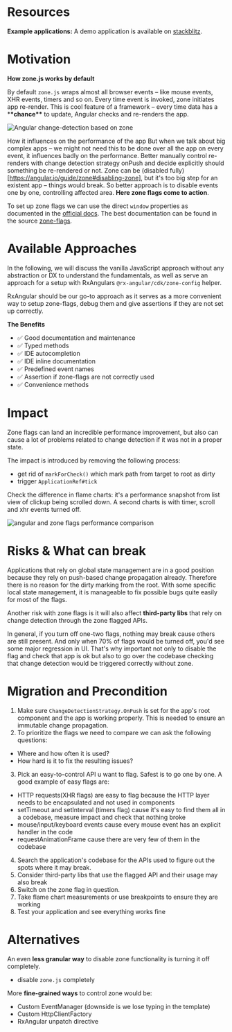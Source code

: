 # Resources

**Example applications:**
A demo application is available on [stackblitz](https://stackblitz.com/edit/angular-zone-flags).

# Motivation

**How zone.js works by default**

By default `zone.js` wraps almost all browser events – like mouse events, XHR events, timers and so on.
Every time event is invoked, zone initiates app re-render. This is cool feature of a framework – every time data has a \***\*chance\*\*** to update, Angular checks and re-renders the app.

![Angular change-detection based on zone](https://raw.githubusercontent.com/rx-angular/rx-angular/master/libs/cdk/docs/zone-configuration/images/angular-zone-change-detection_michael-hladky.png)

How it influences on the performance of the app
But when we talk about big complex apps – we might not need this to be done over all the app on every event, it influences badly on the performance. Better manually control re-renders with change detection strategy onPush and decide explicitly should something be re-rendered or not.
Zone can be (disabled fully)[https://angular.io/guide/zone#disabling-zone], but it's too big step for an existent app – things would break. So better approach is to disable events one by one, controlling affected area.
**Here zone flags come to action**.

To set up zone flags we can use the direct `window` properties as documented in the [official docs](https://angular.io/guide/zone#setting-up-zonejs). The best documentation can be found in the source [zone-flags](https://github.com/angular/angular/blob/master/packages/zone.js/lib/zone.configurations.api.ts).

# Available Approaches

In the following, we will discuss the vanilla JavaScript approach without any abstraction or DX to understand the fundamentals, as well as serve an approach for a setup with RxAngulars `@rx-angular/cdk/zone-config` helper.

RxAngular should be our go-to approach as it serves as a more convenient way to setup zone-flags, debug them and give assertions if they are not set up correctly.

**The Benefits**

- ✅ Good documentation and maintenance
- ✅ Typed methods
- ✅ IDE autocompletion
- ✅ IDE inline documentation
- ✅ Predefined event names
- ✅ Assertion if zone-flags are not correctly used
- ✅ Convenience methods

# Impact

Zone flags can land an incredible performance improvement, but also can cause a lot of problems related to change detection if it was not in a proper state.

The impact is introduced by removing the following process:

- get rid of `markForCheck()` which mark path from target to root as dirty
- trigger `ApplicationRef#tick`

Check the difference in flame charts: it's a performance snapshot from list view of clickup being scrolled down.
A second charts is with timer, scroll and xhr events turned off.

![angular and zone flags performance comparison](https://raw.githubusercontent.com/rx-angular/rx-angular/master/libs/cdk/docs/zone-configuration/images/angular-zone-flags_performance-comparison_michael-hladky.png)

# Risks & What can break

Applications that rely on global state management are in a good position because they rely on push-based change propagation already. Therefore there is no reason for the dirty marking from the root.
With some specific local state management, it is manageable to fix possible bugs quite easily for most of the flags.

Another risk with zone flags is it will also affect **third-party libs** that rely on change detection through the zone flagged APIs.

In general, if you turn off one-two flags, nothing may break cause others are still present. And only when 70% of flags would be turned off, you'd see some major regression in UI.
That's why important not only to disable the flag and check that app is ok but also to go over the codebase checking that change detection would be triggered correctly without zone.

# Migration and Precondition

1. Make sure `ChangeDetectionStrategy.OnPush` is set for the app's root component and the app is working properly. This is needed to ensure an immutable change propagation.
2. To prioritize the flags we need to compare we can ask the following questions:

- Where and how often it is used?
- How hard is it to fix the resulting issues?

3. Pick an easy-to-control API u want to flag. Safest is to go one by one.
   A good example of easy flags are:

- HTTP requests(XHR flags) are easy to flag because the HTTP layer needs to be encapsulated and not used in components
- setTimeout and setInterval (timers flag) cause it's easy to find them all in a codebase, measure impact and check that nothing broke
- mouse/input/keyboard events cause every mouse event has an explicit handler in the code
- requestAnimationFrame cause there are very few of them in the codebase

4. Search the application's codebase for the APIs used to figure out the spots where it may break.
5. Consider third-party libs that use the flagged API and their usage may also break
6. Switch on the zone flag in question.
7. Take flame chart measurements or use breakpoints to ensure they are working
8. Test your application and see everything works fine

# Alternatives

An even **less granular way** to disable zone functionality is turning it off completely.

- disable `zone.js` completely

More **fine-grained ways** to control zone would be:

- Custom EventManager (downside is we lose typing in the template)
- Custom HttpClientFactory
- RxAngular unpatch directive
